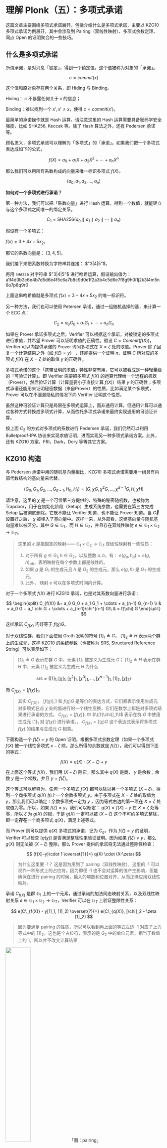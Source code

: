 # 理解 Plonk（五）：多项式承诺

这篇文章主要围绕多项式承诺展开，包括介绍什么是多项式承诺，主要以 KZG10 多项式承诺为例展开，其中会涉及到 Pairing（双线性映射）、多项式余数定理、同点 Open 的证明聚合的一些技巧。

## 什么是多项式承诺

所谓承诺，是对消息「锁定」，得到一个锁定值。这个值被称为对象的「承诺」。

$$
c = commit(x)
$$

这个值和原对象存在两个关系，即 Hiding 与 Binding。

Hiding： $c$ 不暴露任何关于 $x$ 的信息；

Binding：难以找到一个 $x', x'\neq x$，使得 $c=commit(x')$。

最简单的承诺操作就是 Hash 运算。请注意这里的 Hash 运算需要具备密码学安全强度，比如 SHA256, Keccak 等。除了 Hash 算法之外，还有 Pedersen 承诺等。

顾名思义，多项式承诺可以理解为「多项式」的「承诺」。如果我们把一个多项式表达成如下的公式，

$$
f(X) = a_0 + a_1X + a_2X^2 + \cdots + a_nX^n
$$

那么我们可以用所有系数构成的向量来唯一标识多项式 $f(X)$。

$$
(a_0, a_1, a_2,\ldots, a_n)
$$

**如何对一个多项式进行承诺？**

第一种方法，我们可以把「系数向量」进行 Hash 运算，得到一个数值，就能建立与这个多项式之间唯一的绑定关系。

$$
C_1 = \textrm{SHA256}(a_0\parallel a_1 \parallel a_2 \parallel \cdots \parallel a_n)
$$

假设有一个多项式：

$f(x) = 3 + 4x +5x_{2}$，

那它的系数向量是： $[3,4,5]$。

我们接下来把系数转换为字符串并连接： $"3|4|5"$，

再用 `SHA256` 对字符串 $"3|4|5"$ 进行哈希运算，假设输出值为：a1f4d3b3c6e4b7d5d6e4f5c6a7b8c9d0e1f2a3b4c5d6e7f8g9h0i1j2k3l4m5n6o7p8q9r0

上面这串哈希值就是多项式 $f(x) = 3 + 4x +5x_{2}$ 的唯一标识符。


另一种方法，我们也可以使用 Petersen 承诺，通过一组随机选择的基，来计算一个 ECC 点：

$$
C_2 = a_0 G_0 + a_1  G_1 + \cdots + a_n G_n
$$

如果在 Prover 承诺多项式之后，Verifier 可以根据这个承诺，对被锁定的多项式进行求值，并希望 Prover 可以证明求值的正确性。假设 $C=Commit(f(X))$，Verifier 可以向提供承诺的 Prover 询问多项式在 $X=\zeta$ 处的取值。Prover 除了回复一个计算结果之外（如 $f(\zeta) = y$） ，还能提供一个证明 $\pi$，证明 $C$ 所对应的多项式 $f(X)$ 在 $X=\zeta$ 处的取值 $y$ 的正确性。

多项式承诺的这个「携带证明的求值」特性非常有用，它可以被看成是一种轻量级的「可验证计算」。即 Verifier 需要把多项式 $f(X)$ 的运算代理给一个远程的机器（Prover），然后验证计算（计算量要小于直接计算 $f(X)$）结果 $y$ 的正确性；多项式承诺还能用来证明秘密数据（来自Prover）的性质，比如满足某个多项式，Prover 可以在不泄漏隐私的情况下向 Verifier 证明这个性质。

虽然这种可验证计算只是局限在多项式运算上，而非通用计算。但通用计算可以通过各种方式转换成多项式计算，从而依托多项式承诺来最终实现通用的可验证计算。

按上面 $C_2$ 的方式对多项式的系数进行 Pedersen 承诺，我们仍然可以利用 Bulletproof-IPA 协议来实现求值证明，进而实现另一种多项式承诺方案。此外，还有 KZG10 方案，FRI，Dark，Dory 等等其它方案。

## KZG10 构造

与 Pedersen 承诺中用的随机基向量相比，KZG10 多项式承诺需要用一组具有内部代数结构的基向量来代替。

$$
(G_0, G_1, G_2, \ldots, G_{d-1}, H_0, H_1) = (G, \chi G, \chi^2G, \ldots, \chi^{d-1}G, H, \chi H)
$$

请注意，这里的 $\chi$ 是一个可信第三方提供的、特殊的秘密随机数，也被称为 Trapdoor，用于在初始化阶段（Setup）生成系统参数，也需要在第三方完成 Setup 后被彻底删除。它既不能让 Verifier 知道，也不能让 Prover 知道。当 $\vec{G}$ 设置好之后， $\chi$ 被埋入了基向量中。这样一来，从外部看，这组基向量与随机基向量难以被区分。其中 $G\in\mathbb{G}_1$，而 $H\in\mathbb{G}_2$，并且存在双线性映射 $e\in \mathbb{G}_1\times\mathbb{G}_2\to \mathbb{G}_T$。

> 这里的 $e$ 是指固定的映射—— $\mathbb{G}_1\times\mathbb{G}_2\to \mathbb{G}_T$
> 双线性映射有一些性质：
> 1. 对于所有 $g \in G_1, h \in G_2$，以及整数 $a,b$，有： $e(g_a,h_b)=e(g,h)_{ab}$，表明映射在每个参数上都是线性的。
> 2. 如果 $g$ 是 $G_1$ 的生成元且 $h$ 是 $G_2$ 的生成元，那么 $e(g,h)$ 是 $G_T$ 的生成元。
> 3. 此外， 映射 $e$ 可以在多项式时间内计算。

对于一个多项式 $f(X)$ 进行 KZG10 承诺，也是对其系数向量进行承诺：

$$
\begin{split}
C_{f(X)} &= a_0 G_0 + a_1  G_1 + \cdots + a_{n-1} G_{n-1} \\
 & = a_0  G + a_1 \chi G + \cdots + a_{n-1}\chi^{n-1} G\\
 & = f(\chi) G
\end{split}
$$

这样承诺 $C_{f(X)}$ 巧好等于 $f(\chi) G$。



对于双线性群，我们下面使用 Groth 发明的符号 $[1]_1\triangleq G$， $[1]_2\triangleq H$ 表示两个群上的生成元，这样 KZG10 的系统参数（也被称为 SRS, Structured Reference String）可以表示如下：

> $[1]_1\triangleq G$ 表示在群 $G$ 中，元素 $[1]_1$ 被定义为生成元 $G$； $[1]_2\triangleq H$ 表示在群 $H$ 中，元素 $[1]_2$ 被定义为生成元 $H$
> 为什么

$$
\mathsf{srs}=([1]_1,[\chi]_1,[\chi^2]_1,[\chi^3]_1,\ldots,[\chi^{n-1}]_1,[1]_2,[\chi]_2)
$$

而 $C_{f(X)}=[f(\chi)]_1$。

> 其实 $C_{f(X)}$， $[f(\chi)]\_1$ 和 $f(\chi) G$ 是等价的表达方式，它们都表示使用生成元对多项式在点 $\chi$ 处的值进行的一个线性变换，它们在数学上都是对多项式结果进行承诺的方式。
> $C_{f(X)}=[f(\chi)]_1$ 中 $\([f(\chi)]_1\)$ 表示在群 $G$ 中使用生成元 $[1]_1$ 对 $[f(\chi)]$ 进行承诺。， $C_{f(X)}=[(\chi) G$ 这个表达式表示将多项式 $f(\chi)$ 的结果与生成元 $G$ 相乘。



下面构造一个 $f(\zeta) = y$ 的 Open 证明。根据多项式余数定理（如果一个多项式 $f(X)$ 被一个线性多项式 $x-\zeta$ 除，那么所得的余数就是 $f(\zeta)$），我们可以得到下面的等式：

$$
f(X) = q(X)\cdot (X-\zeta) + y
$$

在上面这个等式 $f(X)$，我们用 $(X-\zeta)$ 除它，那么其中 $q(X)$ 是商， $y$ 是余数；余数 $y$ 是一个常数，并且 $y = f(\zeta)$。

这个等式可以解释为，任何一个多项式 $f(X)$ 都可以除以另一个多项式 $(X-\zeta)$，得到一个商多项式 $q(X)$ 加上一个余数多项式 $y$。由于多项式在 $X=\zeta$ 处的取值为 $y$，那么我们可以确定：余数多项式一定为 $y$ ，因为等式右边的第一项在 $X=\zeta$ 处取值为零。所以，如果 $f(\zeta)=y$，我们可以断定： $g(X) = f(X)-y$ 在 $X=\zeta$ 处等零，所以 $\zeta$ 为 $g(X)$ 的根，于是 $g(X)$ 一定可以被 $(X-\zeta)$ 这个不可约多项式整除，即一定**存在**一个商多项式 $q(X)$，满足上述等式。

而 Prover 则可以提供 $q(X)$ 多项式的承诺，记为 $C_q$，作为 $f(\zeta)=y$ 的证明，Verifier 可以检查 $[q(\chi)]$ 是否满足整除性来验证证明。因为如果 $f(\zeta)\neq y$，那么 $g(X)$ 则无法被 $(X-\zeta)$ 整除，那么 Prover 提供的承诺将无法通过整除性检查：

$$
(f(X)-y)\cdot 1 \overset{?}{=} q(X) \cdot (X-\zeta)
$$

> 为什么这里要 $\cdot 1$？
> 这是因为用到了 pairing（双线性映射），这里的 $\cdot 1$ 可以视作一种形式上的占位符，因为即便 $\cdot 1$ 也不会对运算的值产生影响，但能确保在进行 pairing 的时候，输入的项数和位置对齐，从而正确应用双线性映射。

承诺 $C_{f(X)}$ 是群 $\mathbb{G}_1$ 上的一个元素，通过承诺的加法同态映射关系，以及双线性映射关系 $e\in \mathbb{G}_1\times\mathbb{G}_2\to \mathbb{G}_T$，Verifier 可以在 $\mathbb{G}_T$ 上验证整除性关系：

$$
e(C\_{f(X)} - y[1]_1, [1]_2) \overset{?}{=} e(C\_{q(X)}, [\chi]_2 - \zeta [1]_2)
$$

> 因为要满足 pairing 的性质，所以可以看到再上面的等式左边 $\cdot 1$ 对应了上方等式中的 $[1]_2$，这也是个占位符，表示的是 $G_2$ 中的单位元素，相当于数值上的 1，所以并不改变计算结果

<img src="/ZKP-PLONK/images/「5」多项式承诺/pairing.png" width="40%" />
「图：pairing」

如果看到这里你已经明白了，那真是太棒了，你已经掌握了要领，接下来我们来进一步的优化。从实际应用层面来说，Verifier 要验证上面这个多项式，你需要计算多项式除法:

$$
q(X)=\frac{f(X)-y}{X-{\zeta}}
$$

多项式除法相对复杂，尤其是当 $X$ 是高次多项式时，计算成本很高。那有没有什么方法可以改进呢？是有的。

有时为了减少 Verifier 在 $\mathbb{G}_2$ 上的昂贵操作，上面的验证等式 $(f(X)-y)\cdot 1 \overset{?}{=} q(X) \cdot (X-\zeta)$ 可以变形为：

$$
f(X) + \zeta\cdot q(X) - y =  q(X)\cdot X
$$

我们通过重新整理等式，避免了直接计算 $X-\zeta$ 的除法，而是将所有项都转化为乘法和加法，尤其是在右边的 $q(X)\cdot X$ 中，没有了 $X-\zeta$ 的分隔，减少了复杂的多项式除法和插值运算，降低运算成本。

为了更深入理解 pairing 的作用，我们可以再看这个等式：

$$
（f(X) + \zeta\cdot q(X) - y =  q(X)\cdot X
$$


$$
e(C\_{f(X)} + \zeta\cdot C\_{q(X)} -y\cdot[1]_1,\ [1]_2)\overset{?}{=} e(C\_{q(X)},\  [\chi]_2)
$$

我们可以通过上面两个等式的变换和二者的关系，再来回顾和梳理一些知识点：

1. $C\_{f(X)}$ 和 $C\_{q(X)}$ 分别是多项式 $f(X)$ 和 $q(X)$ 的 commit，通常是通过一些 commit 方案，例如 Pedersen 承诺，将多项式映射到椭圆曲线上的点。
2. $e(\cdot,\cdot)$：这是双线性配对运算，通常定义为 $e:G_1 \times G_2 \to G_T$，其中 $G_1$ 和 $G_2$ 是两个不同的椭圆曲线群， $G_T$ 是目标群。
3. 在左边的 pairing 等式中， $e(C\_{f(X)} + \zeta\cdot C\_{q(X)} -y\cdot[1]_1$ 是相当于多项式 ${f(X)} + \zeta\cdot {q(X)} -y$ 的承诺。

如果你仔细看的话，你会发现等式左边 $e(C_{f(X)} + \zeta\cdot C_{q(X)} -y\cdot[1]_1$ 中只有 $y$ 乘以 $[1]_1$，或许你会这样想：是不是它们已经乘过 $1$ 但没有表示出来呢？并不是的，在左边等式中，只有 $y$ 需要乘以 $1$。让我们来深入理解等式的结构和它背后的意义。

首先， $y\cdot [1]_1$ 是什么？ 这里的 $y \cdot [1]_1$ 表示的是常数 $y$ 乘以群 $G_1$ 中的单位基 $\[1]_1$ 。有一个潜规则是，在 pairing-based 证明系统中，常数 $y$ 不能直接和其他椭圆曲线上的承诺 $C_{f(X)}$ 等元素进行相加，因此它必须要乘以基点 $[1]_1$，使得它也成为 $G_1$ 中的点，才能参与后续的加法运算。

所以，在上面的表达式中，由于 $C_{f(X)}$ 和 $\zeta \cdot C_{q(X)}$ 表示标量 $\zeta$ 乘以承诺 $C_q(X)$，它本身已经是 $G_1$ 群中的元素（通常是多项式 $f(X)$ 和 $q(X)$ 的承诺），它们已经在 $G_1$ 群中，因此不需要再乘以 $[1]_1$。

简单来说， $C_{f(X)}$ 和 $\zeta \cdot C_{q(X)}$ 只有常数 $y$ 需要显式地乘以 $[1]_1$ 来将它转换为 $G_1$ 群中的元素，以便和其他 $G_1$ 中的元素进行相加运算。

如果你能理解左边的等式，那右边的等式相信你肯定也能理解，这里就不再赘述了。



## 同点 Open 的证明聚合

在一个更大的安全协议中，假如同时使用多个多项式承诺，那么他们的 Open 操作可以合并在一起完成。即把多个多项式先合并成一个更大的多项式，然后仅通过 Open 一点，来完成对原始多项式的批量验证。

假设我们有多个多项式， $f_1(X)$， $f_2(X)$，Prover 要同时向 Verifier 证明 $f_1(\zeta)=y_1$ 和 $f_2(\zeta)=y_2$，那么有 

$$
\begin{array}{l}
f_1(X) = q_1(X)\cdot (X-\zeta) + y_1\\ 
f_2(X) = q_2(X) \cdot (X-\zeta) + y_2 \\
\end{array}
$$

通过一个随机数 $\nu$，Prover 可以把两个多项式 $f_1(X)$ 与 $f_2(X)$ 折叠在一起，得到一个临时的多项式 $g(X)$ ：

$$
g(X) = f_1(X) + \nu\cdot f_2(X)
$$

进而我们可以根据多项式余数定理，推导验证下面的等式：

$$
g(X) - (y_1 + \nu\cdot y_2) = (X-\zeta)\cdot (q_1(X) + \nu\cdot q_2(X))
$$

关于这个等式是如何推导出来的，可以再过一遍：
因为我们有 $f_1(X)=q_1(X)\cdot (X-\zeta)+y_1$， $f_2(X)=q_2(X)\cdot (X-\zeta)+y_2$， $g(X)=f_1(X)+v\cdot f_2(X)$，

所以我们可以把 $f_1(X)$ 和 $f_2(X)$ 代入到 $g(X)$ 中：

$$
\begin{align}
g(X) & = q_1(X)\cdot (X-\zeta)+y_1 + \nu\cdot (q_2(X)\cdot (X-\zeta)+y_2)\\
g(X) & = q_1(X)\cdot (X-\zeta)+ y_1 + \nu\cdot (q_2(X)\cdot (X-\zeta) + \nu\cdot y_2\\
g(X) & = q_1(X)\cdot (X-\zeta)+ \nu\cdot (q_2(X)\cdot (X-\zeta) + y_1 + \nu\cdot y_2\\
g(X) - (y_1 + \nu\cdot y_2) & = q_1(X)\cdot (X-\zeta)+ \nu\cdot (q_2(X)\cdot (X-\zeta) \\
g(X) - (y_1 + \nu\cdot y_2) & = (X-\zeta)+ (q_1(X) + \nu\cdot q_2(X)) \\
\end{align}
$$


我们把等号右边的第二项 $q_1(X)+\nu {q_2(X)}$ 看作为「商多项式」，记为 $q(X)$：

$$
q(X) = q_1(X) + \nu\cdot q_2(X)
$$

假如 $f_1(X)$ 在 $X=\zeta$ 处的求值证明为 $\pi_1$，而 $f_2(X)$ 在 $X=\zeta$ 处的求值证明为 $\pi_2$，那么根据群加法的同态性，Prover 可以得到商多项式  $q(X)$ 的承诺：

$$
[q(\chi)]_1 = \pi = \pi_1 + \nu\cdot\pi_2
$$

> 加法同态：对于两个群 𝐺 和 𝐻，如果映射 𝜙:𝐺→𝐻 满足以下条件，那么 𝜙 是一个同态：
> 对于任意 𝑎,𝑏∈𝐺，有：𝜙(𝑎+𝑏)=𝜙(𝑎)+𝜙(𝑏)，其中的 + 是群 𝐺 和 𝐻 中的运算（可能是加法或乘法，具体取决于群的定义）

ps: 如果细心的话会发现上面的等式选择了群 $G_1$ 而不是群 $G_2$，这是因为一般情况下会选择 $G_1$，当然具体还是要看具体的规定。


因此，只要 Verifier 发给 Prover 一个额外的随机数 $\nu$，双方就可以把两个（甚至多个）多项式承诺折叠成一个多项式承诺 $C_g$：

$$
C_g = C_1 + \nu\ast C_2
$$

对应的预期值也通过相同的方式折叠：

$$
y_g \overset{?}{=} y_1 + \nu\cdot y_2
$$

上面的 $y_1$ 和 $y_2$ 是多项式 $f_1$ 和 $f_2$ 在某个点的值。


通过折叠，把多个求值证明相应地折叠成一个，Verifier 只需要验证 $C_g$ 是否在给定点处可以等于 $y_g$，就可以一次验证完毕——确认 $f_1(X)$ 和 $f_2(X)$ 在该点的值分别为 $y_1$ 和 $y_2$：

$$
e(C-y\cdot G_0, H_0) \overset{?}{=}e(\pi, H_1 - x\ast H_0)
$$

上述等式中，左侧 $e(C-y\cdot G_0, H_0)$:

1. $C$ 是某个承诺
2. $y \cdot G_0$ 表示从承诺中减去某个值 $y$ 的效果
3. $H_0$ 是群中的一个元素

右侧 $e(\pi, H_1 - x\ast H_0)$:

1. $\pi$ 是证明相关的元素
2. $H_1 - x\ast H_0$ 是对群元素进行线性组合的操作，表示从 $H_1$ 中减去 $x \cdot H_0$，在群中通常意味着对 $H_1$ 加上 $x\cdot H_0$ 的逆元。


由于引入了随机数 $\nu$，因此多项式的合并不会影响承诺的绑定关系（Schwartz-Zippel 定理）。


### 协议：

公共输入： $C\_{f_1}=[f_1(\chi)]_1$， $C\_{f_2}=[f_2(\chi)]_1$， $\zeta$， $y_1$， $y_2$

私有输入： $f_1(X)$， $f_2(X)$

证明目标： $f_1(\zeta)=y_1$， $f_2(\zeta)=y_2$

第一轮：Verifier 提出挑战数 $\nu$

第二轮：Prover 计算 $q(X)=q_1(X)+\nu\cdot q_2(X)$，并发送  $\pi=[q(\chi)]_1$

第三轮：Verifier 计算 $C_g=C_{f_1} + \nu\cdot C_{f_2}$， $y_g = y_1 + \nu\cdot y_2$

$$
e(C_g - [y_g]_1, [1]_2)\overset{?}{=}e(\pi, [\chi-\zeta]_2)
$$

<img src="/ZKP-PLONK/images/「5」多项式承诺/open证明聚合.png" width="80%" />
「图：同点open证明聚合」

我们可以找一些具体的值来算一遍，这样会更加直观。

假设我们有以下的设置：
多项式： $f_1(X)=X^2+1$， $f_2(X)=2X+3$
点： $\zeta =2$
值： $y_1=f_1(X)=2^2+1=5$， $y_2=f_2(X)=2\times 2+3=7$

以下是具体的交互过程：

1. 公共输入： 承诺 $C_{f_1}$， $C_{f_2}$， 点 $\zeta =2$， 值 $y_1=5$， $y_2=7$
2. 私有输入： 多项式 $f_1(X)$， $f_2(X)$
3. 证明目标： $f_1(2)=y_1$， $f_2(2)=y_2$

第一轮: Verifier 发起挑战
- Verifier 生成随机挑战数 $\nu=3$

第二轮: Prover 计算并发送
- Prover 计算商多项式：
$f_1(X)- y_1 = (X-2)(X+2)$，所以 $q_1(X) = X+2$
$f_2(X)- y_2 = 2(X-2)$，所以 $q_2(X)=2$

- 组合商多项式

$$
q(X)=q_1(X)+ \nu q_2(X)=(X+2)+3\times2=X+8
$$

- Prover 把计算出的商多项式承诺 $\pi$ 发给 Verifier

第四轮：Verifier 验证
- Verifier 计算组合承诺和值
$C_g=C_{f_1}+\nu \cdot C_{f_2}=C_{f_1}+ 3C_{f_2}$
$y_g=y_1+\nu\cdot  y_2=5+3\times7=26$

- Verifier 使用双线性映射验证
$e(C_g - [26]_1, [1]_2) \overset{?}{=} e(\pi,[x-2]_2)$


如果这个等式成立，Verifier 确信 Prover 给出的多项式 $f_1(2)$ 和 $f_2(2)$ 在 $\zeta=2$ 处的值是正确的。



## 多项式约束与线性化

假设  $[f(\chi)]_1, [g(\chi)]_1, [h(\chi)]_1$ 分别是 $f(X),g(X),h(X)$ 的 KZG10 承诺，如果 Verifier 要验证下面的多项式约束：

$$
f(X) + g(X) \overset{?}{=} h(X)
$$

那么  Verifier 只需要把前两者的承诺相加，然后判断是否等于 $[h(\chi)]_1$  即可

$$
[f(\chi)]_1 + [g(\chi)]_1 \overset{?}{=} [h(\chi)]_1
$$

如果 Verifier 需要验证的多项式关系涉及到乘法，比如：

$$
f(X) \cdot g(X) \overset{?}{=} h(X)
$$

最直接的方法是利用双线性群的特性，在 $\mathbb{G}_T$ 上检查乘法关系，即验证下面的等式：

$$
e([f(\chi)]_1, [g(\chi)]_2) \overset{?}{=} e([h(\chi)]_1, [1]_2)
$$

看到这里，你真的理解上面这个等式了吗？再强调一遍：
有一个潜规则 $e:(G_1,G_2) \to G_T$，

所以上面等式中的 $[f(\chi)]$ 一定在群 $G_1$ 中，表示为 $[f(\chi)]_1$； $[g(\chi)]$ 一定在群 $G_2$ 中，表示为 $[g(\chi)]_2)$。而 $e([f(\chi)]_1, [g(\chi)]_2)$ 的值，一定会落在群 $G_T$ 中。


但是如果 Verifier 只有 $g(X)$ 在 $\mathbb{G}_1$ 上的承诺 $[g(\chi)]_1$，而非是在 $\mathbb{G}_2$ 上的承诺 $[g(\chi)]_2$，那么Verifer 就无法利用双线性配对操作来完成乘法检验。

另一个直接的方案是把三个多项式在同一个挑战点 $X=\zeta$ 上打开，然后验证打开值之间的关系是否满足乘法约束：

$$
f(\zeta)\cdot g(\zeta)\overset{?}{=} h(\zeta)
$$

同时 Prover 还要提供三个多项式求值的证明 $(\pi_{f(\zeta)},\pi_{g(\zeta)},\pi_{h(\zeta)})$  供 Verifier 验证。 

这个方案的优势在于多项式的约束关系可以更加复杂和灵活，比如验证下面的稍微复杂些的多项式约束：

$$
f_1(X)f_2(X) + h_1(X)h_2(X)h_3(X) + g(X) = 0
$$

假设 Verifier 已拥有这些多项式的 KZG10 承诺， $[f_1(\chi)]_1$， $[f_2(\chi)]_1$， $[h_1(\chi)]_1$， $[h_2(\chi)]_1$， $[h_3(\chi)]_1$， $[g(\chi)]_1$。最直接粗暴的方案是让 Prover 在挑战点 $X=\zeta$ 处打开这 6 个承诺，发送 6 个 Open 值和对应的求值证明：

$$
(f_1(\zeta),\pi_{f_1}),(f_2(\zeta),\pi_{f_2}),(h_1(\zeta),\pi_{h_1}),(h_2(\zeta),\pi_{h_2}),(h_3(\zeta),\pi_{h_3}),(g(\zeta),\pi_{g})
$$

Verifier 验证 $6$ 个求值证明，并且验证多项式约束：

$$
f_1(\zeta)f_2(\zeta) + h_1(\zeta)h_2(\zeta)h_3(\zeta) + g(\zeta) \overset{?}{=} 0
$$


我们可以进一步优化，比如考虑多项式 $f(X)$， $g(X)$， $h(X)$， 满足 $f(X) \cdot g(X) = h(X)$ 这样一个简单的多项式约束，Prover 可以减少 Open 的数量，减少计算成本。

具体的操作如下：

首先，Prover 先 Open $c= f(\zeta)$，并发送求值证明 $\pi\_{f(\zeta)}$ 给 Verifier。

接着，Prover 引入一个辅助多项式 $L(X)= \bar{f}\cdot g(X)-h(X)$，其中 $\bar{f} = f(\zeta) = c$。

Prover 再 Open  $L(X)$ 在 $X=\zeta$ 处的取值。显然对于一个诚实的 Prover， $L(\zeta)$ 求值应该等于零，所以上述的这个方法只需要证明 $L(X)$ 在 $\zeta$ 处的值为零。

对于 Verifier 而言，它在收到 $\bar{f}$ 之后，就可以利用承诺的加法同态性，直接构造 $L(X)$ 的承诺：

$$
[L(\chi)]_1 = \bar{f}\cdot [g(\chi)]_1 - [h(\chi)]_1
$$

这样一来，Verifier 就不需要单独让 Prover 发送 $L(X)$ 的 Opening，也不需要发送新多项式 $L(X)$ 的承诺。Verifier 然后就可以验证 $f(X) \cdot g(X) = h(X)$ 这个多项式约束关系：

$$
e([L(\chi)]_1, [1]_2)\overset{?}{=} e(\pi\_{L(\zeta)}, [\chi-\zeta]_2)
$$

这个优化过后的方案，Prover 只需要 Open 两次。第一个 Opening 为 $\bar{f}$ (提供 $f(\zeta)$ 的具体值，以确保后续计算的准确性)，第二个 Opening 为 $0$ (证明辅助多项式 $L(X)$ 在 $\zeta$ 处为零，间接验证乘积约束)。而后者是个常数，不需要发送给 Verifier。Prover 只需要发送两个求值证明，不过我们仍然可以用上一节提供的聚合证明的方法，通过一个挑战数 $\nu$，Prover 可以聚合两个多项式承诺，然后仅需要发送一个求值证明。



我们下面尝试优化下 $6$ 个多项式的约束关系的协议： $f_1(X)f_2(X) + h_1(X)h_2(X)h_3(X) + g(X) = 0$。

### 协议：

公共输入： $C\_{f_1}=[f_1(\chi)]_1$， $C\_{f_2}=[f_2(\chi)]_1$， $C\_{h_1}=[h_1(\chi)]_1$， $C\_{h_2}=[h_2(\chi)]_1$， $C\_{h_3}=[h_3(\chi)]_1$， $C\_{g}=[g(\chi)]_1$，

私有输入： $f_1(X)$， $f_2(X)$， $h_1(X)$， $h_2(X)$， $h_3(X)$， $g(X)$

证明目标： $f_1(X)f_2(X) + h_1(X)h_2(X)h_3(X) + g(X) = 0$

第一轮：Verifier 发送 $X=\zeta$

第二轮：Prover 计算并发送三个Opening， $\bar{f_1}=f_1(\zeta)$， $\bar{h}_1=h_1(\zeta)$， $\bar{h}_2=h_2(\zeta)$，

第三轮：Verifier 发送 $\nu$ 随机数

第四轮：Prover 计算 $L(X)$ ，利用 $\nu$ 折叠 $(L(X), f_1(X),h_1(X),h_2(X))$ 这四个承诺，并计算商多项式 $q(X)$，发送其承诺 $[q(\chi)]_1$ 作为折叠后的多项式在 $X=\zeta$ 处的求值证明

$$
L(X)=\bar{f}_1\cdot f_2(X) + \bar{h}_1\bar{h}_2\cdot h_3(X) + g(X)
$$

$$
q(X)=\frac{1}{X-\zeta}\Big(L(X) + \nu\cdot (f_1(X)-\bar{f}_1)+\nu^2\cdot (h_1(X)-\bar{h}_1)+\nu^3\cdot (h_2(X)-\bar{h}_2)\Big)
$$

第五轮：Verifier 计算辅助多项式 $L(X)$ 的承诺 $[L]_1$：

$$
[L]_1 = \bar{f}_1\cdot[f_2(\chi)]_1 + \bar{h}_1\bar{h}_2\cdot[h_3(\chi)]_1 + [g(\chi)]_1
$$

计算折叠后的多项式的承诺： 

$$
[F]_1=[L]_1 + \nu \cdot  [f_1(\chi)]_1+\nu^2[h_1(\chi)]_1+\nu^3[h_2(\chi)]_1
$$

计算折叠后的多项式在 $X=\zeta$  处的求值： 

$$
E=\nu\cdot \bar{f}_1 + \nu^2\cdot\bar{h}_1+ \nu^3\cdot\bar{h}_2
$$

检查下面的验证等式：

$$
e([F]_1-[E]_1 + \zeta[q(\chi)]_1, [1]_2)\overset{?}{=}e([q(\chi)]_1, [\chi]_2)
$$

这个优化后的协议，Prover 仅需要发送三个 Opening，一个求值证明；相比原始方案的 6 个 Opening和 6 个求值证明，大大减小了通信量（即证明大小）。

## Reference 
